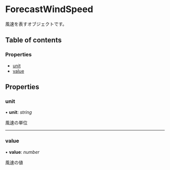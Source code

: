 # ForecastWindSpeed


風速を表すオブジェクトです。

## Table of contents

### Properties

- [unit](forecastwindspeed.md#unit)
- [value](forecastwindspeed.md#value)

## Properties

### unit

• **unit**: *string*

風速の単位

___

### value

• **value**: *number*

風速の値
